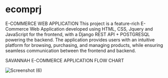 # ecomprj

E-COMMERCE WEB APPLICATION
This project is a feature-rich E-Commerce Web Application developed using HTML, CSS, Jquery and JavaScript for the frontend, with a Django REST API + POSTGRESQL powering the backend. The application provides users with an intuitive platform for browsing, purchasing, and managing products, while ensuring seamless communication between the frontend and backend.


SAVANNAH E-COMMERCE APPLICATION FLOW CHART

![Screenshot (6)](https://github.com/user-attachments/assets/c0ab267e-6b8d-435f-b0a9-e0213e1ea465)
